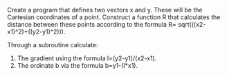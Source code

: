 Create a program that defines two vectors x and y. These will be the Cartesian coordinates of a point.
Construct a function R that calculates the distance between these points according to the formula R= sqrt(((x2-x1)^2)+((y2-y1)^2))).

Through a subroutine calculate:

1) The gradient using the formula l=(y2-y1)/(x2-x1).
2) The ordinate b via the formula b=y1-(l*x1).
